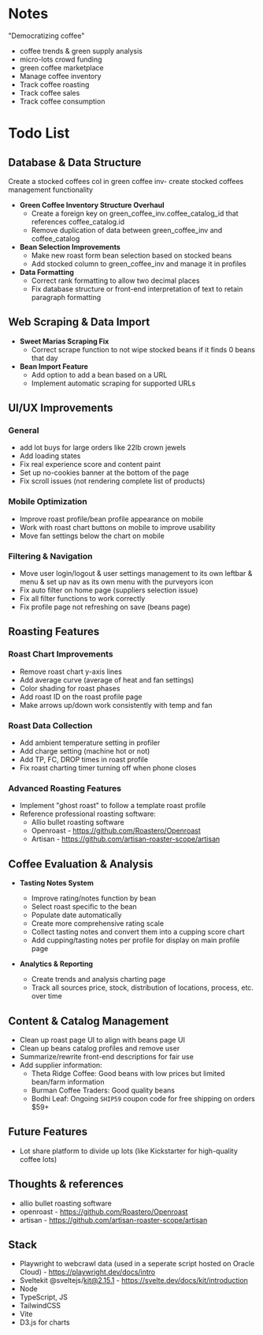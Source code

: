 # Notes

"Democratizing coffee"

- coffee trends & green supply analysis
- micro-lots crowd funding
- green coffee marketplace
- Manage coffee inventory
- Track coffee roasting
- Track coffee sales
- Track coffee consumption

# Todo List

## Database & Data Structure

Create a stocked coffees col in green coffee inv- create stocked coffees management functionality

- **Green Coffee Inventory Structure Overhaul**
  - Create a foreign key on green_coffee_inv.coffee_catalog_id that references coffee_catalog.id
  - Remove duplication of data between green_coffee_inv and coffee_catalog
- **Bean Selection Improvements**
  - Make new roast form bean selection based on stocked beans
  - Add stocked column to green_coffee_inv and manage it in profiles
- **Data Formatting**
  - Correct rank formatting to allow two decimal places
  - Fix database structure or front-end interpretation of text to retain paragraph formatting

## Web Scraping & Data Import

- **Sweet Marias Scraping Fix**
  - Correct scrape function to not wipe stocked beans if it finds 0 beans that day
- **Bean Import Feature**
  - Add option to add a bean based on a URL
  - Implement automatic scraping for supported URLs

## UI/UX Improvements

### General

- add lot buys for large orders like 22lb crown jewels
- Add loading states
- Fix real experience score and content paint
- Set up no-cookies banner at the bottom of the page
- Fix scroll issues (not rendering complete list of products)

### Mobile Optimization

- Improve roast profile/bean profile appearance on mobile
- Work with roast chart buttons on mobile to improve usability
- Move fan settings below the chart on mobile

### Filtering & Navigation

- Move user login/logout & user settings management to its own leftbar & menu & set up nav as its own menu with the purveyors icon
- Fix auto filter on home page (suppliers selection issue)
- Fix all filter functions to work correctly
- Fix profile page not refreshing on save (beans page)

## Roasting Features

### Roast Chart Improvements

- Remove roast chart y-axis lines
- Add average curve (average of heat and fan settings)
- Color shading for roast phases
- Add roast ID on the roast profile page
- Make arrows up/down work consistently with temp and fan

### Roast Data Collection

- Add ambient temperature setting in profiler
- Add charge setting (machine hot or not)
- Add TP, FC, DROP times in roast profile
- Fix roast charting timer turning off when phone closes

### Advanced Roasting Features

- Implement "ghost roast" to follow a template roast profile
- Reference professional roasting software:
  - Allio bullet roasting software
  - Openroast - https://github.com/Roastero/Openroast
  - Artisan - https://github.com/artisan-roaster-scope/artisan

## Coffee Evaluation & Analysis

- **Tasting Notes System**

  - Improve rating/notes function by bean
  - Select roast specific to the bean
  - Populate date automatically
  - Create more comprehensive rating scale
  - Collect tasting notes and convert them into a cupping score chart
  - Add cupping/tasting notes per profile for display on main profile page

- **Analytics & Reporting**
  - Create trends and analysis charting page
  - Track all sources price, stock, distribution of locations, process, etc. over time

## Content & Catalog Management

- Clean up roast page UI to align with beans page UI
- Clean up beans catalog profiles and remove user
- Summarize/rewrite front-end descriptions for fair use
- Add supplier information:
  - Theta Ridge Coffee: Good beans with low prices but limited bean/farm information
  - Burman Coffee Traders: Good quality beans
  - Bodhi Leaf: Ongoing `SHIP59` coupon code for free shipping on orders $59+

## Future Features

- Lot share platform to divide up lots (like Kickstarter for high-quality coffee lots)

## Thoughts & references

- allio bullet roasting software
- openroast - https://github.com/Roastero/Openroast
- artisan - https://github.com/artisan-roaster-scope/artisan

## Stack

- Playwright to webcrawl data (used in a seperate script hosted on Oracle Cloud) - https://playwright.dev/docs/intro
- Sveltekit @sveltejs/kit@2.15.1 - https://svelte.dev/docs/kit/introduction
- Node
- TypeScript, JS
- TailwindCSS
- Vite
- D3.js for charts
